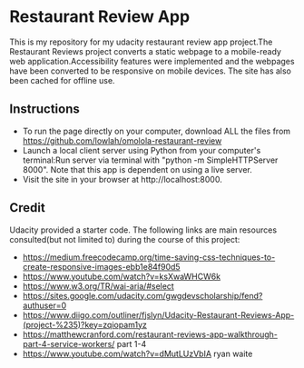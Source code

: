 # Restaurant Review App
This is my repository for my udacity restaurant review app project.The Restaurant Reviews project converts a static webpage to a mobile-ready web application.Accessibility features were implemented and  the webpages have been converted to be responsive  on mobile devices. The site has also been cached for offline use.

## Instructions
- To run the page directly on your computer, download ALL the files from https://github.com/lowlah/omolola-restaurant-review 
- Launch a local client server using Python from your computer's terminal:Run server via terminal with "python -m SimpleHTTPServer 8000". Note that this app is dependent on using a live server.
- Visit the site in your browser at http://localhost:8000.

## Credit
Udacity provided a starter code.
The following links are main resources consulted(but not limited to) during the course of this project:
- https://medium.freecodecamp.org/time-saving-css-techniques-to-create-responsive-images-ebb1e84f90d5
- https://www.youtube.com/watch?v=ksXwaWHCW6k
- https://www.w3.org/TR/wai-aria/#select
- https://sites.google.com/udacity.com/gwgdevscholarship/fend?authuser=0
- https://www.diigo.com/outliner/fjslyn/Udacity-Restaurant-Reviews-App-(project-%235)?key=zqiopam1yz
- https://matthewcranford.com/restaurant-reviews-app-walkthrough-part-4-service-workers/ part 1-4
- https://www.youtube.com/watch?v=dMutLUzVbIA ryan waite

